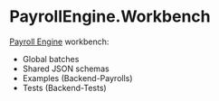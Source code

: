 # PayrollEngine.Workbench
[Payroll Engine](https://github.com/Payroll-Engine) workbench:

- Global batches
- Shared JSON schemas
- Examples (Backend-Payrolls)
- Tests (Backend-Tests)
